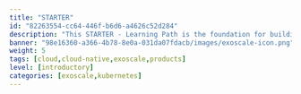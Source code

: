 ```yaml
---
title: "STARTER"
id: "82263554-cc64-446f-b6d6-a4626c52d284"
description: "This STARTER - Learning Path is the foundation for building Exoscale knowledge. It will help you learn the terminology associated, the related cloud computing, and the Exoscale-specific benefits for customers."
banner: "98e16360-a366-4b78-8e0a-031da07fdacb/images/exoscale-icon.png"
weight: 5
tags: [cloud,cloud-native,exoscale,products]
level: [introductory]
categories: [exoscale,kubernetes]
---
```

